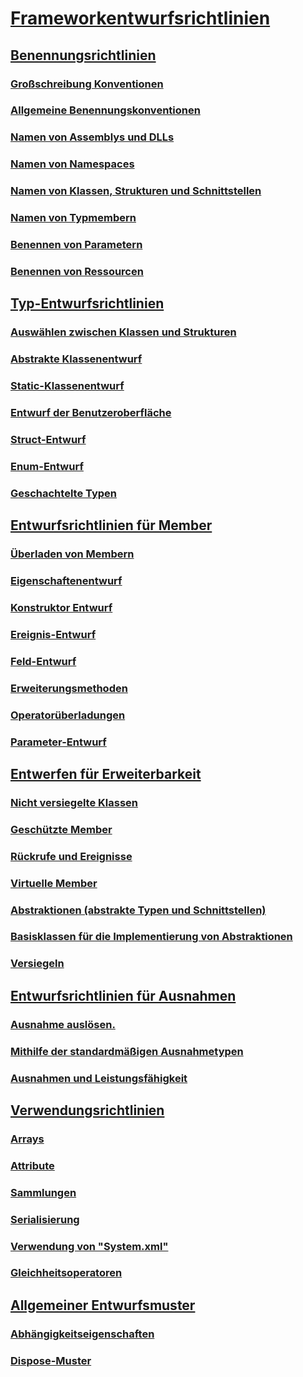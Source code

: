 # [Frameworkentwurfsrichtlinien](index.md)
## [Benennungsrichtlinien](naming-guidelines.md)
### [Großschreibung Konventionen](capitalization-conventions.md)
### [Allgemeine Benennungskonventionen](general-naming-conventions.md)
### [Namen von Assemblys und DLLs](names-of-assemblies-and-dlls.md)
### [Namen von Namespaces](names-of-namespaces.md)
### [Namen von Klassen, Strukturen und Schnittstellen](names-of-classes-structs-and-interfaces.md)
### [Namen von Typmembern](names-of-type-members.md)
### [Benennen von Parametern](naming-parameters.md)
### [Benennen von Ressourcen](naming-resources.md)
## [Typ-Entwurfsrichtlinien](type.md)
### [Auswählen zwischen Klassen und Strukturen](choosing-between-class-and-struct.md)
### [Abstrakte Klassenentwurf](abstract-class.md)
### [Static-Klassenentwurf](static-class.md)
### [Entwurf der Benutzeroberfläche](interface.md)
### [Struct-Entwurf](struct.md)
### [Enum-Entwurf](enum.md)
### [Geschachtelte Typen](nested-types.md)
## [Entwurfsrichtlinien für Member](member.md)
### [Überladen von Membern](member-overloading.md)
### [Eigenschaftenentwurf](property.md)
### [Konstruktor Entwurf](constructor.md)
### [Ereignis-Entwurf](event.md)
### [Feld-Entwurf](field.md)
### [Erweiterungsmethoden](extension-methods.md)
### [Operatorüberladungen](operator-overloads.md)
### [Parameter-Entwurf](parameter-design.md)
## [Entwerfen für Erweiterbarkeit](designing-for-extensibility.md)
### [Nicht versiegelte Klassen](unsealed-classes.md)
### [Geschützte Member](protected-members.md)
### [Rückrufe und Ereignisse](events-and-callbacks.md)
### [Virtuelle Member](virtual-members.md)
### [Abstraktionen (abstrakte Typen und Schnittstellen)](abstractions-abstract-types-and-interfaces.md)
### [Basisklassen für die Implementierung von Abstraktionen](base-classes-for-implementing-abstractions.md)
### [Versiegeln](sealing.md)
## [Entwurfsrichtlinien für Ausnahmen](exceptions.md)
### [Ausnahme auslösen.](exception-throwing.md)
### [Mithilfe der standardmäßigen Ausnahmetypen](using-standard-exception-types.md)
### [Ausnahmen und Leistungsfähigkeit](exceptions-and-performance.md)
## [Verwendungsrichtlinien](usage-guidelines.md)
### [Arrays](arrays.md)
### [Attribute](attributes.md)
### [Sammlungen](guidelines-for-collections.md)
### [Serialisierung](serialization.md)
### [Verwendung von "System.xml"](system-xml-usage.md)
### [Gleichheitsoperatoren](equality-operators.md)
## [Allgemeiner Entwurfsmuster](common-design-patterns.md)
### [Abhängigkeitseigenschaften](dependency-properties.md)
### [Dispose-Muster](dispose-pattern.md)

